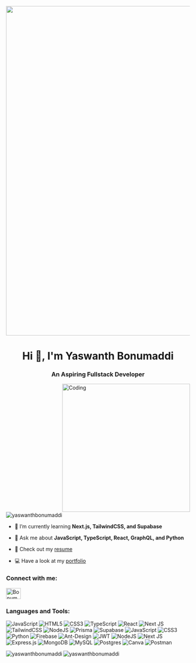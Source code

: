 <img src="https://user-images.githubusercontent.com/74038190/213910845-af37a709-8995-40d6-be59-724526e3c3d7.gif" width="900">

<h1 align="center">Hi 👋, I'm <span color="#eb2f96">Yaswanth</span> Bonumaddi</h1>
<h3 align="center">An Aspiring Fullstack Developer</h3>
<img align="right" alt="Coding" width="350" src="https://res.cloudinary.com/def75ecr3/image/upload/v1726063131/3d-rendering-kid-playing-digital-game_1_oyu4g6.jpg" />
<p align="left"> <img src="https://komarev.com/ghpvc/?username=yaswanthbonumaddi&label=Profile%20views&color=0e75b6&style=flat" alt="yaswanthbonumaddi" /> </p>

- 🌱 I’m currently learning **Next.js, TailwindCSS, and Supabase**

- 💬 Ask me about **JavaScript, TypeScript, React, GraphQL, and Python**

- 📄 Check out my [resume](#)

- 💻 Have a look at my [portfolio](http://elonsteve.pro)

<h3 align="left">Connect with me:</h3>
<p align="left">
<a href="https://www.linkedin.com/in/yaswanthbonumaddi/" target="blank"><img align="center" src="https://raw.githubusercontent.com/rahuldkjain/github-profile-readme-generator/master/src/images/icons/Social/linked-in-alt.svg" alt="Bonumaddiyaswanth" height="30" width="40" /></a>
</p>

<h3 align="left">Languages and Tools:</h3>
<p align="left">

![JavaScript](https://img.shields.io/badge/javascript-%23323330.svg?style=for-the-badge&logo=javascript&logoColor=%23F7DF1E)
![HTML5](https://img.shields.io/badge/html5-%23E34F26.svg?style=for-the-badge&logo=html5&logoColor=white)
![CSS3](https://img.shields.io/badge/css3-%231572B6.svg?style=for-the-badge&logo=css3&logoColor=white)
![TypeScript](https://img.shields.io/badge/typescript-%23007ACC.svg?style=for-the-badge&logo=typescript&logoColor=white)
![React](https://img.shields.io/badge/react-%2320232a.svg?style=for-the-badge&logo=react&logoColor=%2361DAFB)
![Next JS](https://img.shields.io/badge/Next-black?style=for-the-badge&logo=next.js&logoColor=white)
![TailwindCSS](https://img.shields.io/badge/tailwindcss-%2338B2AC.svg?style=for-the-badge&logo=tailwind-css&logoColor=white)
![NodeJS](https://img.shields.io/badge/node.js-6DA55F?style=for-the-badge&logo=node.js&logoColor=white)
![Prisma](https://img.shields.io/badge/Prisma-3982CE?style=for-the-badge&logo=Prisma&logoColor=white)
![Supabase](https://img.shields.io/badge/Supabase-3ECF8E?style=for-the-badge&logo=supabase&logoColor=white)
![JavaScript](https://img.shields.io/badge/javascript-%23323330.svg?style=for-the-badge&logo=javascript&logoColor=%23F7DF1E)
![CSS3](https://img.shields.io/badge/css3-%231572B6.svg?style=for-the-badge&logo=css3&logoColor=white)
![Python](https://img.shields.io/badge/python-3670A0?style=for-the-badge&logo=python&logoColor=ffdd54)
![Firebase](https://img.shields.io/badge/firebase-%23039BE5.svg?style=for-the-badge&logo=firebase)
![Ant-Design](https://img.shields.io/badge/-AntDesign-%230170FE?style=for-the-badge&logo=ant-design&logoColor=white)
![JWT](https://img.shields.io/badge/JWT-black?style=for-the-badge&logo=JSON%20web%20tokens)
![NodeJS](https://img.shields.io/badge/node.js-6DA55F?style=for-the-badge&logo=node.js&logoColor=white)
![Next JS](https://img.shields.io/badge/Next-black?style=for-the-badge&logo=next.js&logoColor=white)
![Express.js](https://img.shields.io/badge/express.js-%23404d59.svg?style=for-the-badge&logo=express&logoColor=%2361DAFB)
![MongoDB](https://img.shields.io/badge/MongoDB-%234ea94b.svg?style=for-the-badge&logo=mongodb&logoColor=white)
![MySQL](https://img.shields.io/badge/mysql-4479A1.svg?style=for-the-badge&logo=mysql&logoColor=white)
![Postgres](https://img.shields.io/badge/postgres-%23316192.svg?style=for-the-badge&logo=postgresql&logoColor=white)
![Canva](https://img.shields.io/badge/Canva-%2300C4CC.svg?style=for-the-badge&logo=Canva&logoColor=white)
![Postman](https://img.shields.io/badge/Postman-FF6C37?style=for-the-badge&logo=postman&logoColor=white)

</p>
<p><img align="left" src="https://github-readme-stats.vercel.app/api/top-langs?username=yaswanthbonumaddi&show_icons=true&locale=en&layout=compact" alt="yaswanthbonumaddi" /></p>
<p><img align="center" src="https://github-readme-streak-stats.herokuapp.com/?user=yaswanthbonumaddi&theme=dracula&hide_border=false" alt="yaswanthbonumaddi" /></p>
